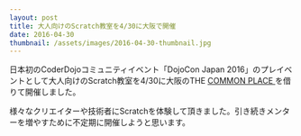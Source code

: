 ```yaml
---
layout: post
title: 大人向けのScratch教室を4/30に大阪で開催
date: 2016-04-30
thumbnail: /assets/images/2016-04-30-thumbnail.jpg
---
```

日本初のCoderDojoコミュニティイベント「DojoCon Japan 2016」のプレイベントとして大人向けのScratch教室を4/30に大阪のTHE [ COMMON PLACE ](http://thecommonplace.the-place.jp/)   を借りて開催しました。  

様々なクリエイターや技術者にScratchを体験して頂きました。引き続きメンターを増やすために不定期に開催しようと思います。  
